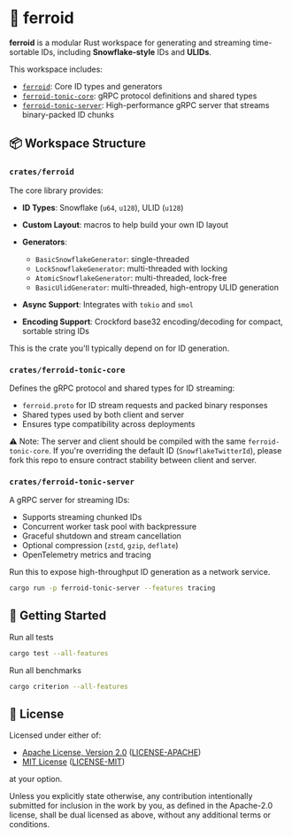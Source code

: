 # 🤖 ferroid

**ferroid** is a modular Rust workspace for generating and streaming
time-sortable IDs, including **Snowflake-style** IDs and **ULIDs**.

This workspace includes:

- [`ferroid`](./crates/ferroid): Core ID types and generators
- [`ferroid-tonic-core`](./crates/ferroid-tonic-core): gRPC protocol definitions
  and shared types
- [`ferroid-tonic-server`](./crates/ferroid-tonic-server): High-performance gRPC
  server that streams binary-packed ID chunks

## 📦 Workspace Structure

### `crates/ferroid`

The core library provides:

- **ID Types**: Snowflake (`u64`, `u128`), ULID (`u128`)
- **Custom Layout**: macros to help build your own ID layout
- **Generators**:

  - `BasicSnowflakeGenerator`: single-threaded
  - `LockSnowflakeGenerator`: multi-threaded with locking
  - `AtomicSnowflakeGenerator`: multi-threaded, lock-free
  - `BasicUlidGenerator`: multi-threaded, high-entropy ULID generation

- **Async Support**: Integrates with `tokio` and `smol`
- **Encoding Support**: Crockford base32 encoding/decoding for compact, sortable
  string IDs

This is the crate you'll typically depend on for ID generation.

### `crates/ferroid-tonic-core`

Defines the gRPC protocol and shared types for ID streaming:

- `ferroid.proto` for ID stream requests and packed binary responses
- Shared types used by both client and server
- Ensures type compatibility across deployments

⚠️ Note: The server and client should be compiled with the same
`ferroid-tonic-core`. If you're overriding the default ID
(`SnowflakeTwitterId`), please fork this repo to ensure contract stability
between client and server.

### `crates/ferroid-tonic-server`

A gRPC server for streaming IDs:

- Supports streaming chunked IDs
- Concurrent worker task pool with backpressure
- Graceful shutdown and stream cancellation
- Optional compression (`zstd`, `gzip`, `deflate`)
- OpenTelemetry metrics and tracing

Run this to expose high-throughput ID generation as a network service.

```bash
cargo run -p ferroid-tonic-server --features tracing
```

## 🚀 Getting Started

Run all tests

```bash
cargo test --all-features
```

Run all benchmarks

```bash
cargo criterion --all-features
```

## 📄 License

Licensed under either of:

- [Apache License, Version 2.0](https://www.apache.org/licenses/LICENSE-2.0)
  ([LICENSE-APACHE](LICENSE-APACHE))
- [MIT License](https://opensource.org/licenses/MIT)
  ([LICENSE-MIT](LICENSE-MIT))

at your option.

Unless you explicitly state otherwise, any contribution intentionally submitted
for inclusion in the work by you, as defined in the Apache-2.0 license, shall be
dual licensed as above, without any additional terms or conditions.

